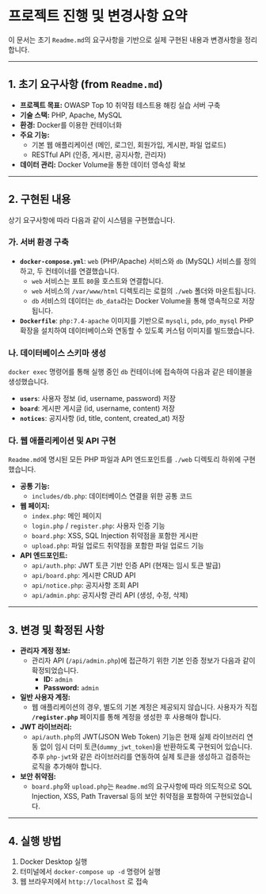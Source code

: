 # 프로젝트 진행 및 변경사항 요약

이 문서는 초기 `Readme.md`의 요구사항을 기반으로 실제 구현된 내용과 변경사항을 정리합니다.

---

## 1. 초기 요구사항 (from `Readme.md`)

- **프로젝트 목표:** OWASP Top 10 취약점 테스트용 해킹 실습 서버 구축
- **기술 스택:** PHP, Apache, MySQL
- **환경:** Docker를 이용한 컨테이너화
- **주요 기능:**
    - 기본 웹 애플리케이션 (메인, 로그인, 회원가입, 게시판, 파일 업로드)
    - RESTful API (인증, 게시판, 공지사항, 관리자)
- **데이터 관리:** Docker Volume을 통한 데이터 영속성 확보

---

## 2. 구현된 내용

상기 요구사항에 따라 다음과 같이 시스템을 구현했습니다.

### 가. 서버 환경 구축

- **`docker-compose.yml`**: `web` (PHP/Apache) 서비스와 `db` (MySQL) 서비스를 정의하고, 두 컨테이너를 연결했습니다.
    - `web` 서비스는 포트 `80`을 호스트와 연결합니다.
    - `web` 서비스의 `/var/www/html` 디렉토리는 로컬의 `./web` 폴더와 마운트됩니다.
    - `db` 서비스의 데이터는 `db_data`라는 Docker Volume을 통해 영속적으로 저장됩니다.
- **`Dockerfile`**: `php:7.4-apache` 이미지를 기반으로 `mysqli`, `pdo`, `pdo_mysql` PHP 확장을 설치하여 데이터베이스와 연동할 수 있도록 커스텀 이미지를 빌드했습니다.

### 나. 데이터베이스 스키마 생성

`docker exec` 명령어를 통해 실행 중인 `db` 컨테이너에 접속하여 다음과 같은 테이블을 생성했습니다.

- **`users`**: 사용자 정보 (id, username, password) 저장
- **`board`**: 게시판 게시글 (id, username, content) 저장
- **`notices`**: 공지사항 (id, title, content, created_at) 저장

### 다. 웹 애플리케이션 및 API 구현

`Readme.md`에 명시된 모든 PHP 파일과 API 엔드포인트를 `./web` 디렉토리 하위에 구현했습니다.

- **공통 기능:**
    - `includes/db.php`: 데이터베이스 연결을 위한 공통 코드
- **웹 페이지:**
    - `index.php`: 메인 페이지
    - `login.php` / `register.php`: 사용자 인증 기능
    - `board.php`: XSS, SQL Injection 취약점을 포함한 게시판
    - `upload.php`: 파일 업로드 취약점을 포함한 파일 업로드 기능
- **API 엔드포인트:**
    - `api/auth.php`: JWT 토큰 기반 인증 API (현재는 임시 토큰 발급)
    - `api/board.php`: 게시판 CRUD API
    - `api/notice.php`: 공지사항 조회 API
    - `api/admin.php`: 공지사항 관리 API (생성, 수정, 삭제)

---

## 3. 변경 및 확정된 사항

- **관리자 계정 정보:**
    - 관리자 API (`/api/admin.php`)에 접근하기 위한 기본 인증 정보가 다음과 같이 확정되었습니다.
        - **ID:** `admin`
        - **Password:** `admin`
- **일반 사용자 계정:**
    - 웹 애플리케이션의 경우, 별도의 기본 계정은 제공되지 않습니다. 사용자가 직접 **`/register.php`** 페이지를 통해 계정을 생성한 후 사용해야 합니다.
- **JWT 라이브러리:**
    - `api/auth.php`의 JWT(JSON Web Token) 기능은 현재 실제 라이브러리 연동 없이 임시 더미 토큰(`dummy_jwt_token`)을 반환하도록 구현되어 있습니다. 추후 `php-jwt`와 같은 라이브러리를 연동하여 실제 토큰을 생성하고 검증하는 로직을 추가해야 합니다.
- **보안 취약점:**
    - `board.php`와 `upload.php`는 `Readme.md`의 요구사항에 따라 의도적으로 SQL Injection, XSS, Path Traversal 등의 보안 취약점을 포함하여 구현되었습니다.

---

## 4. 실행 방법

1.  Docker Desktop 실행
2.  터미널에서 `docker-compose up -d` 명령어 실행
3.  웹 브라우저에서 `http://localhost` 로 접속
